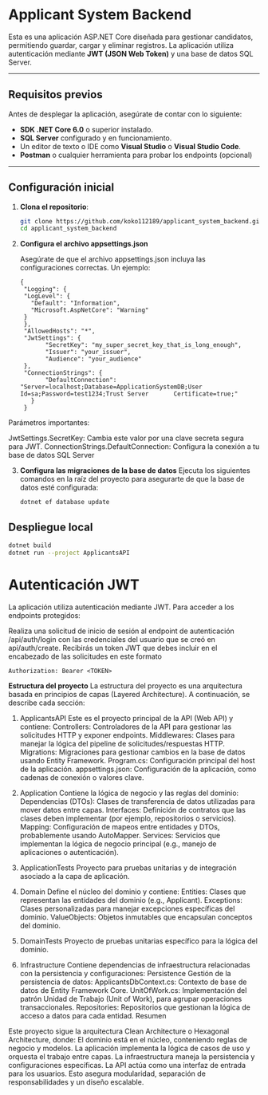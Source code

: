 # Applicant System Backend

Esta es una aplicación ASP.NET Core diseñada para gestionar candidatos, permitiendo guardar, cargar y eliminar registros. La aplicación utiliza autenticación mediante **JWT (JSON Web Token)** y una base de datos SQL Server.

---

## **Requisitos previos**
Antes de desplegar la aplicación, asegúrate de contar con lo siguiente:
- **SDK .NET Core 6.0** o superior instalado.
- **SQL Server** configurado y en funcionamiento.
- Un editor de texto o IDE como **Visual Studio** o **Visual Studio Code**.
- **Postman** o cualquier herramienta para probar los endpoints (opcional)

---

## **Configuración inicial**

1. **Clona el repositorio**:
   ```bash
   git clone https://github.com/koko112189/applicant_system_backend.git
   cd applicant_system_backend

2. **Configura el archivo appsettings.json**

   Asegúrate de que el archivo appsettings.json incluya las configuraciones correctas. Un ejemplo:
  
   ```
   {
    "Logging": {
    "LogLevel": {
      "Default": "Information",
      "Microsoft.AspNetCore": "Warning"
    }
    },
    "AllowedHosts": "*",
    "JwtSettings": {
          "SecretKey": "my_super_secret_key_that_is_long_enough",
          "Issuer": "your_issuer",
          "Audience": "your_audience"
    },
    "ConnectionStrings": {
          "DefaultConnection": "Server=localhost;Database=ApplicationSystemDB;User Id=sa;Password=test1234;Trust Server       Certificate=true;"
      }
    }

Parámetros importantes:

JwtSettings.SecretKey: Cambia este valor por una clave secreta segura para JWT.
ConnectionStrings.DefaultConnection: Configura la conexión a tu base de datos SQL Server

3. **Configura las migraciones de la base de datos**
   Ejecuta los siguientes comandos en la raíz del proyecto para asegurarte de que la base de datos esté configurada:

    ```bash
    dotnet ef database update

  ## **Despliegue local**
  ```bash
  dotnet build
  dotnet run --project ApplicantsAPI
  ```

# Autenticación JWT
La aplicación utiliza autenticación mediante JWT. Para acceder a los endpoints protegidos:

Realiza una solicitud de inicio de sesión al endpoint de autenticación /api/auth/login con las credenciales del usuario que 
se creó en api/auth/create.
Recibirás un token JWT que debes incluir en el encabezado de las solicitudes en este formato

```
Authorization: Bearer <TOKEN>
```

**Estructura del proyecto**
La estructura del proyecto es una arquitectura basada en principios de capas (Layered Architecture). A continuación, se describe cada sección:

1. ApplicantsAPI
Este es el proyecto principal de la API (Web API) y contiene:
Controllers: Controladores de la API para gestionar las solicitudes HTTP y exponer endpoints.
Middlewares: Clases para manejar la lógica del pipeline de solicitudes/respuestas HTTP.
Migrations: Migraciones para gestionar cambios en la base de datos usando Entity Framework.
Program.cs: Configuración principal del host de la aplicación.
appsettings.json: Configuración de la aplicación, como cadenas de conexión o valores clave.

3. Application
Contiene la lógica de negocio y las reglas del dominio:
Dependencias (DTOs): Clases de transferencia de datos utilizadas para mover datos entre capas.
Interfaces: Definición de contratos que las clases deben implementar (por ejemplo, repositorios o servicios).
Mapping: Configuración de mapeos entre entidades y DTOs, probablemente usando AutoMapper.
Services: Servicios que implementan la lógica de negocio principal (e.g., manejo de aplicaciones o autenticación).
3. ApplicationTests
Proyecto para pruebas unitarias y de integración asociado a la capa de aplicación.

4. Domain
Define el núcleo del dominio y contiene:
Entities: Clases que representan las entidades del dominio (e.g., Applicant).
Exceptions: Clases personalizadas para manejar excepciones específicas del dominio.
ValueObjects: Objetos inmutables que encapsulan conceptos del dominio.
5. DomainTests
Proyecto de pruebas unitarias específico para la lógica del dominio.

6. Infrastructure
Contiene dependencias de infraestructura relacionadas con la persistencia y configuraciones:
Persistence
Gestión de la persistencia de datos:
ApplicantsDbContext.cs: Contexto de base de datos de Entity Framework Core.
UnitOfWork.cs: Implementación del patrón Unidad de Trabajo (Unit of Work), para agrupar operaciones transaccionales.
Repositories: Repositorios que gestionan la lógica de acceso a datos para cada entidad.
Resumen

Este proyecto sigue la arquitectura Clean Architecture o Hexagonal Architecture, donde:
El dominio está en el núcleo, conteniendo reglas de negocio y modelos.
La aplicación implementa la lógica de casos de uso y orquesta el trabajo entre capas.
La infraestructura maneja la persistencia y configuraciones específicas.
La API actúa como una interfaz de entrada para los usuarios.
Esto asegura modularidad, separación de responsabilidades y un diseño escalable.





